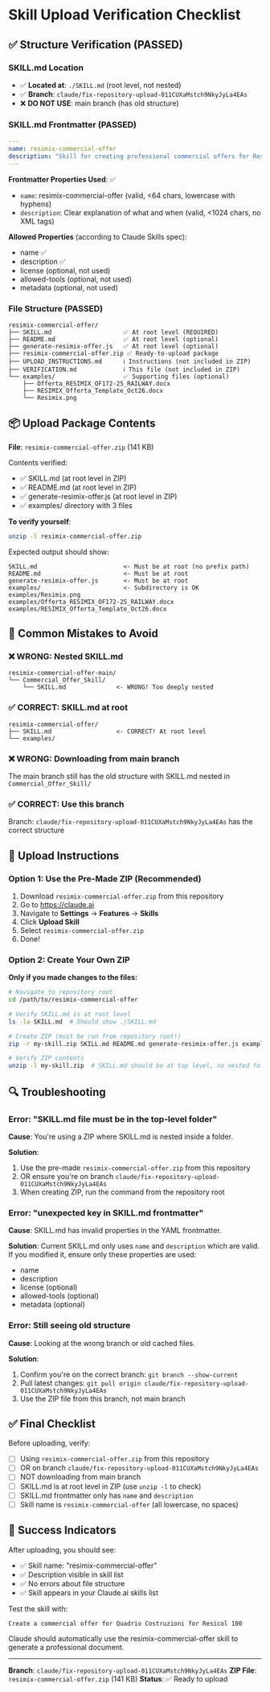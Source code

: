 # Skill Upload Verification Checklist

## ✅ Structure Verification (PASSED)

### SKILL.md Location
- ✅ **Located at**: `./SKILL.md` (root level, not nested)
- ✅ **Branch**: `claude/fix-repository-upload-011CUXaMstch9NkyJyLa4EAs`
- ❌ **DO NOT USE**: main branch (has old structure)

### SKILL.md Frontmatter (PASSED)
```yaml
---
name: resimix-commercial-offer
description: "Skill for creating professional commercial offers for Resimix products. Use this skill when generating quotations, price proposals, or commercial offers for Resimix customers."
---
```

**Frontmatter Properties Used**: ✅
- `name`: resimix-commercial-offer (valid, <64 chars, lowercase with hyphens)
- `description`: Clear explanation of what and when (valid, <1024 chars, no XML tags)

**Allowed Properties** (according to Claude Skills spec):
- name ✅
- description ✅
- license (optional, not used)
- allowed-tools (optional, not used)
- metadata (optional, not used)

### File Structure (PASSED)
```
resimix-commercial-offer/
├── SKILL.md                    ✅ At root level (REQUIRED)
├── README.md                   ✅ At root level (optional)
├── generate-resimix-offer.js   ✅ At root level (optional)
├── resimix-commercial-offer.zip ✅ Ready-to-upload package
├── UPLOAD_INSTRUCTIONS.md      ℹ️ Instructions (not included in ZIP)
├── VERIFICATION.md             ℹ️ This file (not included in ZIP)
└── examples/                   ✅ Supporting files (optional)
    ├── Offerta_RESIMIX_OF172-25_RAILWAY.docx
    ├── RESIMIX_Offerta_Template_Oct26.docx
    └── Resimix.png
```

## 📦 Upload Package Contents

**File**: `resimix-commercial-offer.zip` (141 KB)

Contents verified:
- ✅ SKILL.md (at root level in ZIP)
- ✅ README.md (at root level in ZIP)
- ✅ generate-resimix-offer.js (at root level in ZIP)
- ✅ examples/ directory with 3 files

**To verify yourself**:
```bash
unzip -l resimix-commercial-offer.zip
```

Expected output should show:
```
SKILL.md                        <- Must be at root (no prefix path)
README.md                       <- Must be at root
generate-resimix-offer.js       <- Must be at root
examples/                       <- Subdirectory is OK
examples/Resimix.png
examples/Offerta_RESIMIX_OF172-25_RAILWAY.docx
examples/RESIMIX_Offerta_Template_Oct26.docx
```

## 🚨 Common Mistakes to Avoid

### ❌ WRONG: Nested SKILL.md
```
resimix-commercial-offer-main/
└── Commercial_Offer_Skill/
    └── SKILL.md              <- WRONG! Too deeply nested
```

### ✅ CORRECT: SKILL.md at root
```
resimix-commercial-offer/
├── SKILL.md                  <- CORRECT! At root level
└── examples/
```

### ❌ WRONG: Downloading from main branch
The main branch still has the old structure with SKILL.md nested in `Commercial_Offer_Skill/`

### ✅ CORRECT: Use this branch
Branch: `claude/fix-repository-upload-011CUXaMstch9NkyJyLa4EAs` has the correct structure

## 📝 Upload Instructions

### Option 1: Use the Pre-Made ZIP (Recommended)

1. Download `resimix-commercial-offer.zip` from this repository
2. Go to https://claude.ai
3. Navigate to **Settings** → **Features** → **Skills**
4. Click **Upload Skill**
5. Select `resimix-commercial-offer.zip`
6. Done!

### Option 2: Create Your Own ZIP

**Only if you made changes to the files:**

```bash
# Navigate to repository root
cd /path/to/resimix-commercial-offer

# Verify SKILL.md is at root level
ls -la SKILL.md  # Should show ./SKILL.md

# Create ZIP (must be run from repository root!)
zip -r my-skill.zip SKILL.md README.md generate-resimix-offer.js examples/

# Verify ZIP contents
unzip -l my-skill.zip  # SKILL.md should be at top level, no nested folders
```

## 🔍 Troubleshooting

### Error: "SKILL.md file must be in the top-level folder"

**Cause**: You're using a ZIP where SKILL.md is nested inside a folder.

**Solution**:
1. Use the pre-made `resimix-commercial-offer.zip` from this repository
2. OR ensure you're on branch `claude/fix-repository-upload-011CUXaMstch9NkyJyLa4EAs`
3. When creating ZIP, run the command from the repository root

### Error: "unexpected key in SKILL.md frontmatter"

**Cause**: SKILL.md has invalid properties in the YAML frontmatter.

**Solution**: Current SKILL.md only uses `name` and `description` which are valid. If you modified it, ensure only these properties are used:
- name
- description
- license (optional)
- allowed-tools (optional)
- metadata (optional)

### Error: Still seeing old structure

**Cause**: Looking at the wrong branch or old cached files.

**Solution**:
1. Confirm you're on the correct branch: `git branch --show-current`
2. Pull latest changes: `git pull origin claude/fix-repository-upload-011CUXaMstch9NkyJyLa4EAs`
3. Use the ZIP file from this branch, not main branch

## ✅ Final Checklist

Before uploading, verify:
- [ ] Using `resimix-commercial-offer.zip` from this repository
- [ ] OR on branch `claude/fix-repository-upload-011CUXaMstch9NkyJyLa4EAs`
- [ ] NOT downloading from main branch
- [ ] SKILL.md is at root level in ZIP (use `unzip -l` to check)
- [ ] SKILL.md frontmatter only has `name` and `description`
- [ ] Skill name is `resimix-commercial-offer` (all lowercase, no spaces)

## 🎉 Success Indicators

After uploading, you should see:
- ✅ Skill name: "resimix-commercial-offer"
- ✅ Description visible in skill list
- ✅ No errors about file structure
- ✅ Skill appears in your Claude.ai skills list

Test the skill with:
```
Create a commercial offer for Quadrio Costruzioni for Resicol 100
```

Claude should automatically use the resimix-commercial-offer skill to generate a professional document.

---

**Branch**: `claude/fix-repository-upload-011CUXaMstch9NkyJyLa4EAs`
**ZIP File**: `resimix-commercial-offer.zip` (141 KB)
**Status**: ✅ Ready to upload
